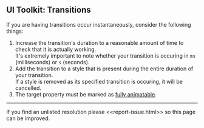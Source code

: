 ## UI Toolkit: Transitions

If you are having transitions occur instantaneously, consider the following things:

1. Increase the transition's duration to a reasonable amount of time to check that it is actually working.  
   It's extremely important to note whether your transition is occuring in `ms` (milliseconds) or `s` (seconds).
1. Add the transition to a style that is present during the entire duration of your transition.  
   If a style is removed as its specified transition is occuring, it will be cancelled.
1. The target property must be marked as [fully animatable](https://docs.unity3d.com/Manual/UIE-USS-Properties-Reference.html).

---

If you find an unlisted resolution please <<report-issue.html>> so this page can be improved.  